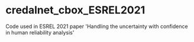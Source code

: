 # credalnet_cbox_ESREL2021
Code used in ESREL 2021 paper 'Handling the uncertainty with confidence in human reliability analysis'
